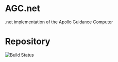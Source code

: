 AGC.net
=======

.net implementation of the Apollo Guidance Computer


Repository
==========

[![Build Status](https://jnosek.visualstudio.com/AGC.net/_apis/build/status/jnosek.AGC.net?branchName=main)](https://jnosek.visualstudio.com/AGC.net/_build/latest?definitionId=4&branchName=main)